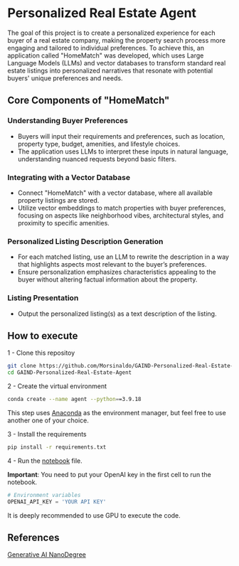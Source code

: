 # Personalized Real Estate Agent

The goal of this project is to create a personalized experience for each buyer of a real estate company, making the property search process more engaging and tailored to individual preferences. To achieve this, an application called "HomeMatch" was developed, which uses Large Language Models (LLMs) and vector databases to transform standard real estate listings into personalized narratives that resonate with potential buyers' unique preferences and needs.

## Core Components of "HomeMatch"

### Understanding Buyer Preferences

- Buyers will input their requirements and preferences, such as location, property type, budget, amenities, and lifestyle choices.
- The application uses LLMs to interpret these inputs in natural language, understanding nuanced requests beyond basic filters.

### Integrating with a Vector Database

- Connect "HomeMatch" with a vector database, where all available property listings are stored.
- Utilize vector embeddings to match properties with buyer preferences, focusing on aspects like neighborhood vibes, architectural styles, and proximity to specific amenities.

### Personalized Listing Description Generation

- For each matched listing, use an LLM to rewrite the description in a way that highlights aspects most relevant to the buyer’s preferences.
- Ensure personalization emphasizes characteristics appealing to the buyer without altering factual information about the property.

### Listing Presentation

- Output the personalized listing(s) as a text description of the listing.

## How to execute

1 - Clone this repositoy

```bash
git clone https://github.com/Morsinaldo/GAIND-Personalized-Real-Estate-Agent.git
cd GAIND-Personalized-Real-Estate-Agent
```

2 - Create the virtual environment

```bash
conda create --name agent --python==3.9.18
```

This step uses [Anaconda](https://www.anaconda.com/) as the environment manager, but feel free to use another one of your choice.

3 - Install the requirements

```bash
pip install -r requirements.txt
```

4 - Run the [notebook](./notebook.ipynb) file.

**Important**: You need to put your OpenAI key in the first cell to run the notebook.

```python
# Environment variables
OPENAI_API_KEY = 'YOUR API KEY'
```
It is deeply recommended to use GPU to execute the code.

## References

[Generative AI NanoDegree](https://www.udacity.com/enrollment/nd608/1.0.14)